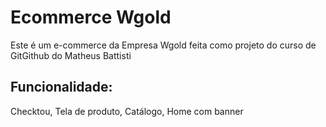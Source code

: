 # Ecommerce Wgold
Este é um e-commerce da Empresa Wgold feita como projeto do curso de GitGithub do Matheus Battisti

## Funcionalidade:

Checktou, Tela de produto, Catálogo, Home com banner


